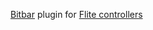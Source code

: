 [Bitbar](https://github.com/matryer/bitbar) plugin for [Flite controllers](https://www.flitesense.com/)
